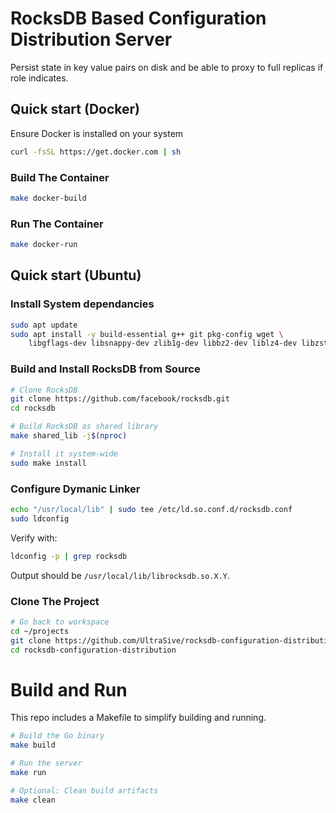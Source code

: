 # RocksDB Based Configuration Distribution Server
Persist state in key value pairs on disk and be able to proxy to full replicas if role indicates.

## Quick start (Docker)
Ensure Docker is installed on your system
```bash
curl -fsSL https://get.docker.com | sh
```

### Build The Container
```bash
make docker-build
```

### Run The Container
```bash
make docker-run
```

## Quick start (Ubuntu)

### Install System dependancies
```bash
sudo apt update
sudo apt install -y build-essential g++ git pkg-config wget \
    libgflags-dev libsnappy-dev zlib1g-dev libbz2-dev liblz4-dev libzstd-dev
```

### Build and Install RocksDB from Source
```bash
# Clone RocksDB
git clone https://github.com/facebook/rocksdb.git
cd rocksdb

# Build RocksDB as shared library
make shared_lib -j$(nproc)

# Install it system-wide
sudo make install
```

### Configure Dymanic Linker
```bash
echo "/usr/local/lib" | sudo tee /etc/ld.so.conf.d/rocksdb.conf
sudo ldconfig
```
Verify with:
```bash
ldconfig -p | grep rocksdb
```
Output should be `/usr/local/lib/librocksdb.so.X.Y`.

### Clone The Project
```bash
# Go back to workspace
cd ~/projects
git clone https://github.com/UltraSive/rocksdb-configuration-distribution.git
cd rocksdb-configuration-distribution
```


# Build and Run
This repo includes a Makefile to simplify building and running.
```bash
# Build the Go binary
make build

# Run the server
make run

# Optional: Clean build artifacts
make clean
```